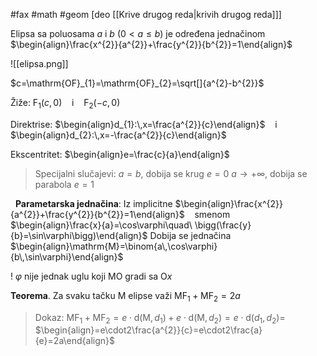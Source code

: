 #fax #math #geom  [deo [[Krive drugog reda|krivih drugog reda]]]
$\:$

Elipsa sa poluosama $a$ i $b$ ($0<a\leqslant b$) je određena jednačinom $\begin{align}\frac{x^{2}}{a^{2}}+\frac{y^{2}}{b^{2}}=1\end{align}$

![[elipsa.png]]

$c=\mathrm{OF}_{1}=\mathrm{OF}_{2}=\sqrt[]{a^{2}-b^{2}}$

Žiže: $\mathrm{F}_{1}(c,\,0)$ $\ \:$ i $\ \:$ $\mathrm{F}_{2}(-c,\, 0)$

Direktrise: $\begin{align}d_{1}:\,x=\frac{a^{2}}{c}\end{align}$ $\ \:$ i $\ \:$ $\begin{align}d_{2}:\,x=-\frac{a^{2}}{c}\end{align}$

Ekscentritet: $\begin{align}e=\frac{c}{a}\end{align}$
$\:$
> Specijalni slučajevi:
> $a=b$, dobija se krug $e= 0$
> $a\to+\infty$, dobija se parabola $e=1$

$\:$
**Parametarska jednačina**:
Iz implicitne $\begin{align}\frac{x^{2}}{a^{2}}+\frac{y^{2}}{b^{2}}=1\end{align}$ $\ \:$ smenom $\ \:$ $\begin{align}\frac{x}{a}=\cos\varphi\quad\ \bigg(\frac{y}{b}=\sin\varphi\bigg)\end{align}$
Dobija se jednačina $\begin{align}\mathrm{M}=\binom{a\,\cos\varphi}{b\,\sin\varphi}\end{align}$

! $\varphi$ nije jednak uglu koji $\mathrm{MO}$ gradi sa $\mathrm{O}x$
$\:$

**Teorema**. Za svaku tačku $\mathrm{M}$ elipse važi $\mathrm{MF}_{1}+\mathrm{MF}_{2}=2a$
> Dokaz:
> $\mathrm{MF}_{1}+\mathrm{MF}_{2}=e\cdot\mathrm{d}(\mathrm{M},\,d_{1})+e\cdot\mathrm{d}(\mathrm{M},\,d_{2})=e\cdot\mathrm{d}(d_{1},\,d_{2})=$
> $\begin{align}=e\cdot2\frac{a^{2}}{c}=e\cdot2\frac{a}{e}=2a\end{align}$
